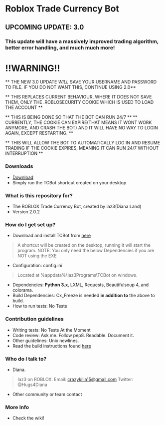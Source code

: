 # Roblox Trade Currency Bot #

## UPCOMING UPDATE: 3.0 ##
### This update will have a massively improved trading algorithm, better error handling, and much much more! ###
# !!WARNING!! #
** THE NEW 3.0 UPDATE *WILL* SAVE YOUR USERNAME AND PASSWORD TO FILE. IF YOU DO NOT WANT THIS, CONTINUE USING 2.0**

** THIS REPLACES CURRENT BEHAVIOUR, WHERE IT DOES NOT SAVE THEM, ONLY THE .ROBLOSECURITY COOKIE WHICH IS USED TO LOAD THE ACCOUNT **

** THIS IS BEING DONE SO THAT THE BOT CAN RUN 24/7 **
** CURRENTLY, THE COOKIE CAN EXPIRE(THAT MEANS IT WONT WORK ANYMORE, AND CRASH THE BOT) AND IT WILL HAVE NO WAY TO LOGIN AGAIN, EXCEPT RESTARTING. **

** THIS WILL ALLOW THE BOT TO AUTOMATICALLY LOG IN AND RESUME TRADING IF THE COOKIE EXPIRES, MEANING IT CAN RUN 24/7 WITHOUT INTERRUPTION **

### Downloads ###
* [Download](https://bitbucket.org/Iaz3/tcbot/wiki/Downloads)
* Simply run the TCBot shortcut created on your desktop

### What is this repository for? ###

* The ROBLOX Trade Currency Bot, created by iaz3(Diana Land)
* Version 2.0.2

### How do I get set up? ###

* Download and install TCBot from [here](https://bitbucket.org/Iaz3/tcbot/wiki/Downloads)
> A shortcut will be created on the desktop, running it will start the program.
> NOTE: You only need the below Dependencies if you are NOT using the EXE
* Configuration: config.ini
> Located at %appdata%\Iaz3Programs\TCBot on windows.
* Dependencies: **Python 3.x**, LXML, Requests, Beautifulsoup 4, and colorama.
* Build Dependencies: Cx_Freeze is needed **in addition to** the above to build.
* How to run tests: No Tests

### Contribution guidelines ###

* Writing tests: No Tests At the Moment
* Code review: Ask me. Follow pep8. Readable. Document it.
* Other guidelines: Unix newlines.
* Read the build instructions found [here](https://bitbucket.org/Iaz3/tcbot/wiki/Building)

### Who do I talk to? ###

* Diana.
> Iaz3 on ROBLOX.
> Email: crazykilla15@gmail.com
> Twitter: @Hugs4Diana
* Other community or team contact

### More Info ###

* Check the wiki!